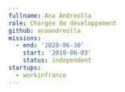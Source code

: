 ```yaml
---
fullname: Ana Andreolla
role: Chargée de développement
github: anaandreolla
missions:
  - end: '2020-06-30'
    start: '2019-06-03'
    status: independent
startups:
  - workinfrance
---
```


